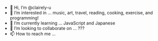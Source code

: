 - 👋 Hi, I’m @clairely-u
- 👀 I’m interested in ... music, art, travel, reading, cooking, exercise, and programming!
- 🌱 I’m currently learning ... JavaScript and Japanese
- 💞️ I’m looking to collaborate on ... ???
- 📫 How to reach me ... 

<!---
clairely-u/clairely-u is a ✨ special ✨ repository because its `README.md` (this file) appears on your GitHub profile.
You can click the Preview link to take a look at your changes.
--->
